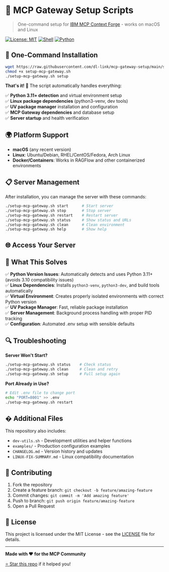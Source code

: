 # 🐍 MCP Gateway Setup Scripts

> One-command setup for [IBM MCP Context Forge](https://github.com/IBM/mcp-context-forge) - works on macOS and Linux

[![License: MIT](https://img.shields.io/badge/License-MIT-yellow.svg)](https://opensource.org/licenses/MIT)
[![Shell](https://img.shields.io/badge/Shell-Bash-green.svg)](https://www.gnu.org/software/bash/)
[![Python](https://img.shields.io/badge/Python-3.11%2B-blue.svg)](https://www.python.org/)

## 🚀 **One-Command Installation**

```bash
wget https://raw.githubusercontent.com/dl-link/mcp-gateway-setup/main/setup-mcp-gateway.sh
chmod +x setup-mcp-gateway.sh
./setup-mcp-gateway.sh setup
```

**That's it!** 🎉 The script automatically handles everything:

✅ **Python 3.11+ detection** and virtual environment setup  
✅ **Linux package dependencies** (python3-venv, dev tools)  
✅ **UV package manager** installation and configuration  
✅ **MCP Gateway dependencies** and database setup  
✅ **Server startup** and health verification  

## 🌍 **Platform Support**

- **macOS** (any recent version)
- **Linux**: Ubuntu/Debian, RHEL/CentOS/Fedora, Arch Linux
- **Docker/Containers**: Works in RAGFlow and other containerized environments

## 📋 **Server Management**

After installation, you can manage the server with these commands:

```bash
./setup-mcp-gateway.sh start      # Start server
./setup-mcp-gateway.sh stop       # Stop server
./setup-mcp-gateway.sh restart    # Restart server
./setup-mcp-gateway.sh status     # Show status and URLs
./setup-mcp-gateway.sh clean      # Clean environment
./setup-mcp-gateway.sh help       # Show help
```

## 🌐 **Access Your Server**

## 🔧 **What This Solves**

✅ **Python Version Issues**: Automatically detects and uses Python 3.11+ (avoids 3.10 compatibility issues)  
✅ **Linux Dependencies**: Installs `python3-venv`, `python3-dev`, and build tools automatically  
✅ **Virtual Environment**: Creates properly isolated environments with correct Python version  
✅ **UV Package Manager**: Fast, reliable package installation  
✅ **Server Management**: Background process handling with proper PID tracking  
✅ **Configuration**: Automated .env setup with sensible defaults  

## 🔍 **Troubleshooting**

**Server Won't Start?**
```bash
./setup-mcp-gateway.sh status    # Check status
./setup-mcp-gateway.sh clean     # Clean and retry
./setup-mcp-gateway.sh setup     # Full setup again
```

**Port Already in Use?**
```bash
# Edit .env file to change port
echo "PORT=8001" >> .env
./setup-mcp-gateway.sh restart
```

## � **Additional Files**

This repository also includes:
- `dev-utils.sh` - Development utilities and helper functions
- `examples/` - Production configuration examples
- `CHANGELOG.md` - Version history and updates
- `LINUX-FIX-SUMMARY.md` - Linux compatibility documentation

## 🤝 **Contributing**

1. Fork the repository
2. Create a feature branch: `git checkout -b feature/amazing-feature`  
3. Commit changes: `git commit -m 'Add amazing feature'`
4. Push to branch: `git push origin feature/amazing-feature`
5. Open a Pull Request

## 📝 **License**

This project is licensed under the MIT License - see the [LICENSE](LICENSE) file for details.

---

**Made with ❤️ for the MCP Community**

[⭐ Star this repo](https://github.com/dl-link/mcp-gateway-setup) if it helped you!

